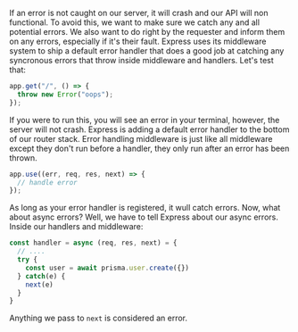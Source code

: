 If an error is not caught on our server, it will crash and our API will non functional.
To avoid this, we want to make sure we catch any and all potential errors. We also want to do right by the requester and inform them on any errors, especially if it's their fault. Express uses its middleware system to ship a default error handler that does a good job at catching any syncronous errors that throw inside middleware and handlers. Let's test that:

```ts
app.get("/", () => {
  throw new Error("oops");
});
```

If you were to run this, you will see an error in your terminal, however, the server will not crash. Express is adding a default error handler to the bottom of our router stack. Error handling middleware is just like all middleware except they don't run before a handler, they only run after an error has been thrown.

```ts
app.use((err, req, res, next) => {
  // handle error
});
```

As long as your error handler is registered, it wull catch errors. Now, what about async errors? Well, we have to tell Express about our async errors. Inside our handlers and middleware:

```ts
const handler = async (req, res, next) = {
  // ....
  try {
    const user = await prisma.user.create({})
  } catch(e) {
    next(e)
  }
}
```

Anything we pass to `next` is considered an error.
